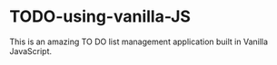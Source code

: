 # TODO-using-vanilla-JS
This is an amazing TO DO list management application built in Vanilla JavaScript.
